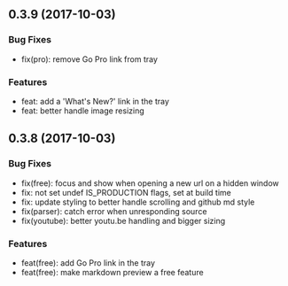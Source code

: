 ## 0.3.9 (2017-10-03)

### Bug Fixes

* fix(pro): remove Go Pro link from tray

### Features

* feat: add a 'What's New?' link in the tray
* feat: better handle image resizing

## 0.3.8 (2017-10-03)

### Bug Fixes

* fix(free): focus and show when opening a new url on a hidden window
* fix: not set undef IS_PRODUCTION flags, set at build time
* fix: update styling to better handle scrolling and github md style
* fix(parser): catch error when unresponding source
* fix(youtube): better youtu.be handling and bigger sizing

### Features

* feat(free): add Go Pro link in the tray
* feat(free): make markdown preview a free feature

